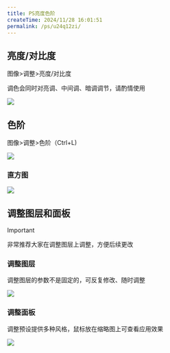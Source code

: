 ```yaml
---
title: PS亮度色阶
createTime: 2024/11/28 16:01:51
permalink: /ps/u24q12zi/
---
```

## 亮度/对比度

图像>调整>亮度/对比度

调色会同时对亮调、中间调、暗调调节，请酌情使用

![](https://file.iglooblog.top/adobe/%E5%BD%95%E5%B1%8F2025-06-08%2013.22.38.gif)

## 色阶

图像>调整>色阶（Ctrl+L)

![](https://file.iglooblog.top/adobe/%E5%BD%95%E5%B1%8F2025-06-08%2013.26.35.gif)

### 直方图

![](https://file.iglooblog.top/adobe/%E5%9B%BEA23-12%20%E8%A7%82%E5%AF%9F%E7%9B%B4%E6%96%B9%E5%9B%BE.jpg)

## 调整图层和面板

>[!important]
>
>非常推荐大家在调整图层上调整，方便后续更改

### 调整图层

调整图层的参数不是固定的，可反复修改、随时调整

![](https://file.iglooblog.top/adobe/%E6%88%AA%E5%B1%8F2025-06-08%2014.07.30.png)

### 调整面板

调整预设提供多种风格，鼠标放在缩略图上可查看应用效果

![](https://file.iglooblog.top/adobe/%E6%88%AA%E5%B1%8F2025-06-08%2014.09.50.png)
